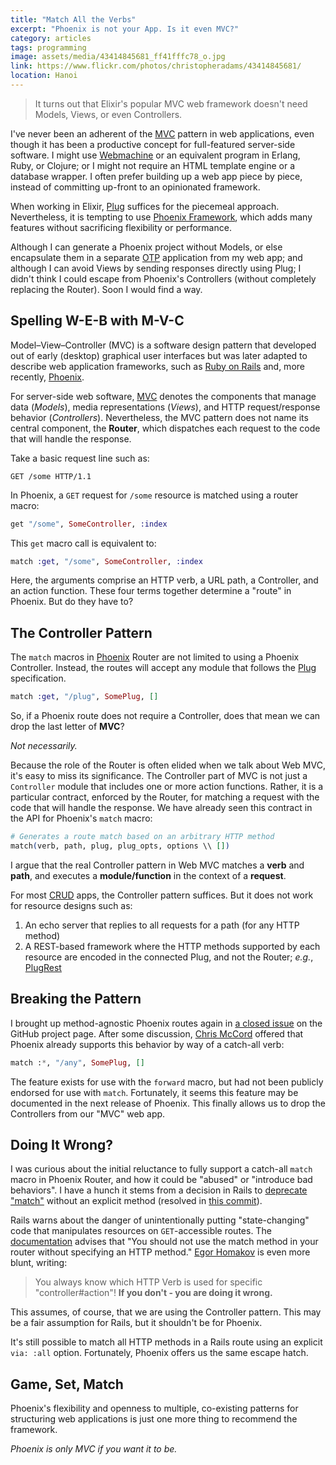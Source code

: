 ```yaml
---
title: "Match All the Verbs"
excerpt: "Phoenix is not your App. Is it even MVC?"
category: articles
tags: programming
image: assets/media/43414845681_ff41fffc78_o.jpg
link: https://www.flickr.com/photos/christopheradams/43414845681/
location: Hanoi
---
```


> It turns out that Elixir's popular MVC web framework doesn't need Models,
> Views, or even Controllers.

I've never been an adherent of the [MVC] pattern in web applications, even
though it has been a productive concept for full-featured server-side software.
I might use [Webmachine] or an equivalent program in Erlang, Ruby, or Clojure;
or I might not require an HTML template engine or a database wrapper.
I often prefer building up a web app piece by piece, instead of committing
up-front to an opinionated framework.

When working in Elixir, [Plug] suffices for the piecemeal approach.
Nevertheless, it is tempting to use [Phoenix Framework][Phoenix], which adds
many features without sacrificing flexibility or performance.

Although I can generate a Phoenix project without Models, or else encapsulate
them in a separate [OTP] application from my web app;
and although I can avoid Views by sending responses directly using Plug;
I didn't think I could escape from Phoenix's Controllers (without completely
replacing the Router).
Soon I would find a way.

## Spelling W-E-B with M-V-C

Model–View–Controller (MVC) is a software design pattern that developed out of
early (desktop) graphical user interfaces but was later adapted to describe web
application frameworks, such as [Ruby on Rails] and, more recently, [Phoenix].

For server-side web software, [MVC] denotes the components that manage data
(*Models*), media representations (*Views*), and HTTP request/response behavior
(*Controllers*).
Nevertheless, the MVC pattern does not name its central component, the
**Router**, which dispatches each request to the code that will handle the
response.

Take a basic request line such as:

```http
GET /some HTTP/1.1
```

In Phoenix, a `GET` request for `/some` resource is matched using a router
macro:

```elixir
get "/some", SomeController, :index
```

This `get` macro call is equivalent to:

```elixir
match :get, "/some", SomeController, :index
```

Here, the arguments comprise an HTTP verb, a URL path, a Controller, and an
action function.
These four terms together determine a "route" in Phoenix.
But do they have to?

## The Controller Pattern

The `match` macros in [Phoenix] Router are not limited to using a Phoenix
Controller.
Instead, the routes will accept any module that follows the [Plug]
specification.

```elixir
match :get, "/plug", SomePlug, []
```

So, if a Phoenix route does not require a Controller, does that mean we can drop
the last letter of **MVC**?

*Not necessarily.*

Because the role of the Router is often elided when we talk about Web MVC, it's
easy to miss its significance.
The Controller part of MVC is not just a `Controller` module that includes one
or more action functions.
Rather, it is a particular contract, enforced by the Router, for matching a
request with the code that will handle the response.
We have already seen this contract in the API for Phoenix's `match` macro:

```elixir
# Generates a route match based on an arbitrary HTTP method
match(verb, path, plug, plug_opts, options \\ [])
```

I argue that the real Controller pattern in Web MVC matches a **verb** and
**path**, and executes a **module/function** in the context of a **request**.

For most [CRUD] apps, the Controller pattern suffices.
But it does not work for resource designs such as:

1. An echo server that replies to all requests for a path (for any HTTP method)
1. A REST-based framework where the HTTP methods supported by each resource are
   encoded in the connected Plug, and not the Router; *e.g.*, [PlugRest]

## Breaking the Pattern

I brought up method-agnostic Phoenix routes again in [a closed issue][977] on
the GitHub project page.
After some discussion, [Chris McCord] offered that Phoenix already supports this
behavior by way of a catch-all verb:

```elixir
match :*, "/any", SomePlug, []
```

The feature exists for use with the `forward` macro, but had not been publicly
endorsed for use with `match`.
Fortunately, it seems this feature may be documented in the next release of
Phoenix.
This finally allows us to drop the Controllers from our "MVC" web app.

## Doing It Wrong?

I was curious about the initial reluctance to fully support a catch-all `match`
macro in Phoenix Router, and how it could be "abused" or "introduce bad
behaviors".
I have a hunch it stems from a decision in Rails to [deprecate "match"][5964]
without an explicit method (resolved in [this commit][56cdc81]).

Rails warns about the danger of unintentionally putting "state-changing" code
that manipulates resources on `GET`-accessible routes.
The [documentation][Rails match] advises that "You should not use the match
method in your router without specifying an HTTP method."
[Egor Homakov][Match in Rails and CSRF] is even more blunt, writing:

> You always know which HTTP Verb is used for specific "controller#action"! **If
> you don't - you are doing it wrong.**

This assumes, of course, that we are using the Controller pattern.
This may be a fair assumption for Rails, but it shouldn't be for Phoenix.

It's still possible to match all HTTP methods in a Rails route using an explicit
`via: :all` option.
Fortunately, Phoenix offers us the same escape hatch.

## Game, Set, Match

Phoenix's flexibility and openness to multiple, co-existing patterns for
structuring web applications is just one more thing to recommend the framework.

*Phoenix is only MVC if you want it to be.*

[56cdc81]: https://github.com/rails/rails/commit/56cdc81c08b1847c5c1f699810a8c3b9ac3715a6
[5964]: https://github.com/rails/rails/issues/5964
[977]: https://github.com/phoenixframework/phoenix/issues/977
[CRUD]: https://en.wikipedia.org/wiki/Create,_read,_update_and_delete
[Chris McCord]: http://www.chrismccord.com/
[MVC]: https://en.wikipedia.org/wiki/Model%E2%80%93view%E2%80%93controller#Use_in_web_applications
[Match in Rails and CSRF]: http://homakov.blogspot.com/2012/04/whitelist-your-routes-match-is-evil.html
[OTP]: https://en.wikipedia.org/wiki/Open_Telecom_Platform
[Phoenix]: http://www.phoenixframework.org/
[PlugRest]: https://github.com/christopheradams/plug_rest
[Plug]: http://hexdocs.pm/plug/
[REST]: https://en.wikipedia.org/wiki/Representational_state_transfer
[Rails match]: http://api.rubyonrails.org/classes/ActionDispatch/Routing/Mapper/Base.html#method-i-match
[Ruby on Rails]: http://rubyonrails.org/
[Webmachine]: https://github.com/webmachine/webmachine
